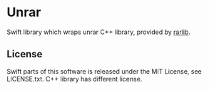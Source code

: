 # Unrar

Swift library which wraps unrar C++ library, provided by [rarlib](https://www.rarlab.com/rar_add.htm).

## License

Swift parts of this software is released under the MIT License, see LICENSE.txt.
C++ library has different license.
